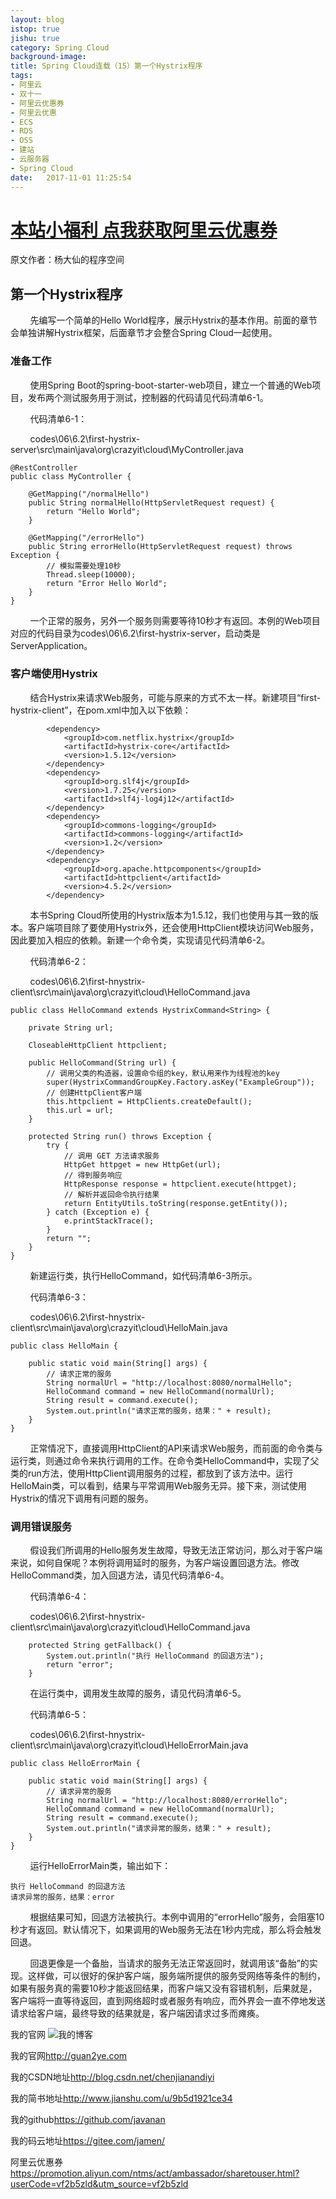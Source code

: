 ```yaml
---
layout: blog
istop: true
jishu: true
category: Spring Cloud
background-image:
title: Spring Cloud连载（15）第一个Hystrix程序
tags:
- 阿里云
- 双十一
- 阿里云优惠券
- 阿里云优惠
- ECS
- RDS
- OSS
- 建站
- 云服务器
- Spring Cloud
date:   2017-11-01 11:25:54
---
```


# **[本站小福利 点我获取阿里云优惠券](https://promotion.aliyun.com/ntms/act/ambassador/sharetouser.html?userCode=vf2b5zld&utm_source=vf2b5zld)**

原文作者：杨大仙的程序空间


## 第一个Hystrix程序

        先编写一个简单的Hello World程序，展示Hystrix的基本作用。前面的章节会单独讲解Hystrix框架，后面章节才会整合Spring Cloud一起使用。

### 准备工作

        使用Spring Boot的spring-boot-starter-web项目，建立一个普通的Web项目，发布两个测试服务用于测试，控制器的代码请见代码清单6-1。

        代码清单6-1：

        codes\06\6.2\first-hystrix-server\src\main\java\org\crazyit\cloud\MyController.java

```
@RestController
public class MyController {

	@GetMapping("/normalHello")
	public String normalHello(HttpServletRequest request) {
		return "Hello World";
	}

	@GetMapping("/errorHello")
	public String errorHello(HttpServletRequest request) throws Exception {
		// 模拟需要处理10秒
		Thread.sleep(10000);
		return "Error Hello World";
	}
}

```

        一个正常的服务，另外一个服务则需要等待10秒才有返回。本例的Web项目对应的代码目录为codes\06\6.2\first-hystrix-server，启动类是ServerApplication。

### 客户端使用Hystrix

        结合Hystrix来请求Web服务，可能与原来的方式不太一样。新建项目“first-hystrix-client”，在pom.xml中加入以下依赖：

```
		<dependency>
			<groupId>com.netflix.hystrix</groupId>
			<artifactId>hystrix-core</artifactId>
			<version>1.5.12</version>
		</dependency>
		<dependency>
			<groupId>org.slf4j</groupId>
			<version>1.7.25</version>
			<artifactId>slf4j-log4j12</artifactId>
		</dependency>
		<dependency>
			<groupId>commons-logging</groupId>
			<artifactId>commons-logging</artifactId>
			<version>1.2</version>
		</dependency>
		<dependency>
			<groupId>org.apache.httpcomponents</groupId>
			<artifactId>httpclient</artifactId>
			<version>4.5.2</version>
		</dependency>

```

        本书Spring Cloud所使用的Hystrix版本为1.5.12，我们也使用与其一致的版本。客户端项目除了要使用Hystrix外，还会使用HttpClient模块访问Web服务，因此要加入相应的依赖。新建一个命令类，实现请见代码清单6-2。

        代码清单6-2：

        codes\06\6.2\first-hnystrix-client\src\main\java\org\crazyit\cloud\HelloCommand.java

```
public class HelloCommand extends HystrixCommand<String> {

	private String url;

	CloseableHttpClient httpclient;

	public HelloCommand(String url) {
		// 调用父类的构造器，设置命令组的key，默认用来作为线程池的key
		super(HystrixCommandGroupKey.Factory.asKey("ExampleGroup"));
		// 创建HttpClient客户端
		this.httpclient = HttpClients.createDefault();
		this.url = url;
	}

	protected String run() throws Exception {
		try {
			// 调用 GET 方法请求服务
			HttpGet httpget = new HttpGet(url);
			// 得到服务响应
			HttpResponse response = httpclient.execute(httpget);
			// 解析并返回命令执行结果
			return EntityUtils.toString(response.getEntity());
		} catch (Exception e) {
			e.printStackTrace();
		}
		return "";
	}
}

```

        新建运行类，执行HelloCommand，如代码清单6-3所示。

        代码清单6-3：

        codes\06\6.2\first-hnystrix-client\src\main\java\org\crazyit\cloud\HelloMain.java

```
public class HelloMain {

	public static void main(String[] args) {
		// 请求正常的服务
		String normalUrl = "http://localhost:8080/normalHello";
		HelloCommand command = new HelloCommand(normalUrl);
		String result = command.execute();
		System.out.println("请求正常的服务，结果：" + result);
	}
}

```

        正常情况下，直接调用HttpClient的API来请求Web服务，而前面的命令类与运行类，则通过命令来执行调用的工作。在命令类HelloCommand中，实现了父类的run方法，使用HttpClient调用服务的过程，都放到了该方法中。运行HelloMain类，可以看到，结果与平常调用Web服务无异。接下来，测试使用Hystrix的情况下调用有问题的服务。

### 调用错误服务

        假设我们所调用的Hello服务发生故障，导致无法正常访问，那么对于客户端来说，如何自保呢？本例将调用延时的服务，为客户端设置回退方法。修改HelloCommand类，加入回退方法，请见代码清单6-4。

        代码清单6-4：

        codes\06\6.2\first-hnystrix-client\src\main\java\org\crazyit\cloud\HelloCommand.java

```
	protected String getFallback() {
		System.out.println("执行 HelloCommand 的回退方法");
		return "error";
	}

```

        在运行类中，调用发生故障的服务，请见代码清单6-5。

        代码清单6-5：

        codes\06\6.2\first-hnystrix-client\src\main\java\org\crazyit\cloud\HelloErrorMain.java

```
public class HelloErrorMain {

	public static void main(String[] args) {
		// 请求异常的服务
		String normalUrl = "http://localhost:8080/errorHello";
		HelloCommand command = new HelloCommand(normalUrl);
		String result = command.execute();
		System.out.println("请求异常的服务，结果：" + result);
	}
}

```

        运行HelloErrorMain类，输出如下：

```
执行 HelloCommand 的回退方法
请求异常的服务，结果：error

```

        根据结果可知，回退方法被执行。本例中调用的“errorHello”服务，会阻塞10秒才有返回。默认情况下，如果调用的Web服务无法在1秒内完成，那么将会触发回退。

        回退更像是一个备胎，当请求的服务无法正常返回时，就调用该“备胎”的实现。这样做，可以很好的保护客户端，服务端所提供的服务受网络等条件的制约，如果有服务真的需要10秒才能返回结果，而客户端又没有容错机制，后果就是，客户端将一直等待返回，直到网络超时或者服务有响应，而外界会一直不停地发送请求给客户端，最终导致的结果就是，客户端因请求过多而瘫痪。






我的官网
![我的博客](https://github.com/javanan/javanan.github.io/blob/master/style/images/slifelogo.png?raw=true)

我的官网<http://guan2ye.com>

我的CSDN地址<http://blog.csdn.net/chenjianandiyi>

我的简书地址<http://www.jianshu.com/u/9b5d1921ce34>

我的github<https://github.com/javanan>

我的码云地址<https://gitee.com/jamen/>

阿里云优惠券<https://promotion.aliyun.com/ntms/act/ambassador/sharetouser.html?userCode=vf2b5zld&utm_source=vf2b5zld>




